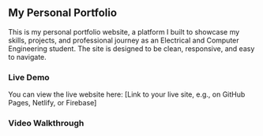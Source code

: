## My Personal Portfolio
This is my personal portfolio website, a platform I built to showcase my skills, projects, and professional journey as an Electrical and Computer Engineering student. The site is designed to be clean, responsive, and easy to navigate.

### Live Demo
You can view the live website here: [Link to your live site, e.g., on GitHub Pages, Netlify, or Firebase]

### Video Walkthrough
